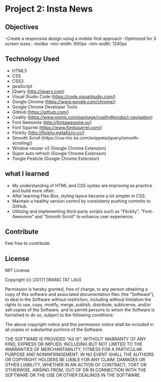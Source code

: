 # Project 2: Insta News

## Objectives
-Create a responsive design using a mobile-first approach
-Optimized for 3 screen sizes:
  -moilbe
  -min-width: 600px
  -min-width: 1240px

## Technology Used
- HTML5
- CSS
- CSS3
- javaScript
- jQuery (http://jquery.com)
- Visual Studio Code (https://code.visualstudio.com/)
- Google Chrome (https://www.google.com/chrome/)
- Google Chrome Developer Tools
- GitHub (https://github.com/)
- Coality (https://www.npmjs.com/package/coality#product-navigation)
- Font Awesome (http://fontawesome.io/)
- Font Squirrel (https://www.fontsquirrel.com/)
- Flickity (http://flickity.metafizzy.co/)
- Smooth Scroll (https://css-tric
ks.com/snippets/jquery/smooth-scrolling/)
- Window resizer v2 (Google Chrome Extension)
- Super auto refresh (Google Chrome Extension)
- Toogle Pesticle (Google Chrome Extension)



## what I learned
- My understanding of HTML and CSS syntax are improving as practice and build more often.
- After learning Flex-Box, styling layout became a lot simpler in CSS.
- Maintain a healthy version control by consistenly pushing commits to GitHub.
- Utilizing and implementing third-party scripts such as "Flickity", "Font-Awesome" and "Smooth Scroll" to enhance user experience.


## Contribute

Feel free to contribute.


## License
MIT License

Copyright (c) [2017] [WANG TAT LAU]

Permission is hereby granted, free of charge, to any person obtaining a copy
of this software and associated documentation files (the "Software"), to deal
in the Software without restriction, including without limitation the rights
to use, copy, modify, merge, publish, distribute, sublicense, and/or sell
copies of the Software, and to permit persons to whom the Software is
furnished to do so, subject to the following conditions:

The above copyright notice and this permission notice shall be included in all
copies or substantial portions of the Software.

THE SOFTWARE IS PROVIDED "AS IS", WITHOUT WARRANTY OF ANY KIND, EXPRESS OR
IMPLIED, INCLUDING BUT NOT LIMITED TO THE WARRANTIES OF MERCHANTABILITY,
FITNESS FOR A PARTICULAR PURPOSE AND NONINFRINGEMENT. IN NO EVENT SHALL THE
AUTHORS OR COPYRIGHT HOLDERS BE LIABLE FOR ANY CLAIM, DAMAGES OR OTHER
LIABILITY, WHETHER IN AN ACTION OF CONTRACT, TORT OR OTHERWISE, ARISING FROM,
OUT OF OR IN CONNECTION WITH THE SOFTWARE OR THE USE OR OTHER DEALINGS IN THE
SOFTWARE.



